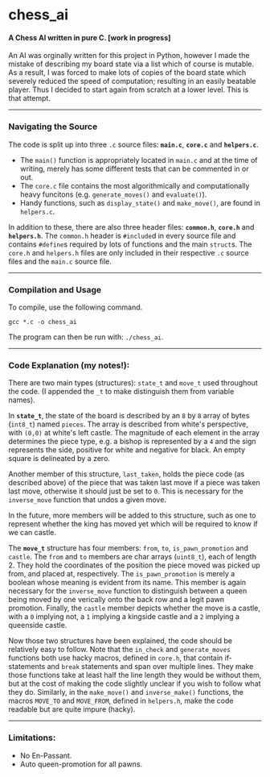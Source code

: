 chess_ai
========================

#### A Chess AI written in pure C. [work in progress]

An AI was orginally written for this project in Python, however I made the mistake of describing my board state via a list which of course is mutable. As a result, I was forced to make lots of copies of the board state which severely reduced the speed of computation; resulting in an easily beatable player. Thus I decided to start again from scratch at a lower level. This is that attempt.

---

### Navigating the Source

The code is split up into three `.c` source files: **`main.c`**, **`core.c`** and **`helpers.c`**.

 - The `main()` function is appropriately located in `main.c` and at the time of writing, merely has some different tests that can be commented in or out.
 - The `core.c` file contains the most algorithmically and computationally heavy funcitons (e.g. `generate_moves()` and `evaluate()`).
 - Handy functions, such as `display_state()` and `make_move()`, are found in `helpers.c`.

In addition to these, there are also three header files: **`common.h`**, **`core.h`** and **`helpers.h`**. The `common.h` header is `#include`d in every source file and contains `#define`s required by lots of functions and the main `struct`s. The `core.h` and `helpers.h` files are only included in their respective `.c` source files and the `main.c` source file.

---

### Compilation and Usage

To compile, use the following command.

```
gcc *.c -o chess_ai
```

The program can then be run with: `./chess_ai`.

---

### Code Explanation (my notes!):

There are two main types (structures): `state_t` and `move_t` used throughout the code. (I appended the `_t` to make distinguish them from variable names).

In **`state_t`**, the state of the board is described by an `8` by `8` array of bytes (`int8_t`) named `pieces`. The array is described from white's perspective, with `(0,0)` at white's left castle. The magnitude of each element in the array determines the piece type, e.g. a bishop is represented by a `4` and the sign represents the side, positive for white and negative for black. An empty square is delineated by a zero.

Another member of this structure, `last_taken`, holds the piece code (as described above) of the piece that was taken last move if a piece was taken last move, otherwise it should just be set to `0`. This is necessary for the `inverse_move` function that undos a given move.

In the future, more members will be added to this structure, such as one to represent whether the king has moved yet which will be required to know if we can castle.

The **`move_t`** structure has four members: `from`, `to`, `is_pawn_promotion` and `castle`. The `from` and `to` members are char arrays (`uint8_t`), each of length 2. They hold the coordinates of the position the piece moved was picked up from, and placed at, respectively. The `is_pawn_promotion` is merely a boolean whose meaning is evident from its name. This member is again necessary for the `inverse_move` function to distinguish between a queen being moved by one verically onto the back row and a legit pawn promotion. Finally, the `castle` member depicts whether the move is a castle, with a `0` implying not, a `1` implying a kingside castle and a `2` implying a queenside castle.

Now those two structures have been explained, the code should be relatively easy to follow. Note that the `in_check` and `generate_moves` functions both use hacky macros, defined in `core.h`, that contain if-statements and `break` statements and span over multiple lines. They make those functions take at least half the line length they would be without them, but at the cost of making the code slightly unclear if you wish to follow what they do. Similarly, in the `make_move()` and `inverse_make()` functions, the macros `MOVE_TO` and `MOVE_FROM`, defined in `helpers.h`, make the code readable but are quite impure (hacky).

---

### Limitations:

- No En-Passant.
- Auto queen-promotion for all pawns.
